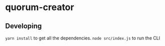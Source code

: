 # quorum-creator

## Developing
`yarn install` to get all the dependencies.
`node src/index.js` to run the CLI
